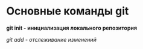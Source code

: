 # Основные команды git

**git init - инициализация локального репозитория**

*git add - отслеживание изменений*